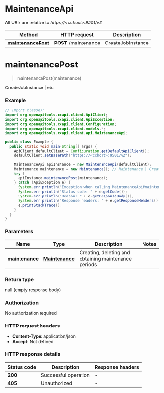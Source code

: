 # MaintenanceApi

All URIs are relative to *https://&lt;cchost&gt;:9501/v2*

| Method | HTTP request | Description |
|------------- | ------------- | -------------|
| [**maintenancePost**](MaintenanceApi.md#maintenancePost) | **POST** /maintenance | CreateJobInstance | etc |


<a name="maintenancePost"></a>
# **maintenancePost**
> maintenancePost(maintenance)

CreateJobInstance | etc

### Example
```java
// Import classes:
import org.openapitools.ccapi.client.ApiClient;
import org.openapitools.ccapi.client.ApiException;
import org.openapitools.ccapi.client.Configuration;
import org.openapitools.ccapi.client.models.*;
import org.openapitools.ccapi.client.api.MaintenanceApi;

public class Example {
  public static void main(String[] args) {
    ApiClient defaultClient = Configuration.getDefaultApiClient();
    defaultClient.setBasePath("https://<cchost>:9501/v2");

    MaintenanceApi apiInstance = new MaintenanceApi(defaultClient);
    Maintenance maintenance = new Maintenance(); // Maintenance | Creating, deleting and obtaining maintenance periods
    try {
      apiInstance.maintenancePost(maintenance);
    } catch (ApiException e) {
      System.err.println("Exception when calling MaintenanceApi#maintenancePost");
      System.err.println("Status code: " + e.getCode());
      System.err.println("Reason: " + e.getResponseBody());
      System.err.println("Response headers: " + e.getResponseHeaders());
      e.printStackTrace();
    }
  }
}
```

### Parameters

| Name | Type | Description  | Notes |
|------------- | ------------- | ------------- | -------------|
| **maintenance** | [**Maintenance**](Maintenance.md)| Creating, deleting and obtaining maintenance periods | |

### Return type

null (empty response body)

### Authorization

No authorization required

### HTTP request headers

 - **Content-Type**: application/json
 - **Accept**: Not defined

### HTTP response details
| Status code | Description | Response headers |
|-------------|-------------|------------------|
| **200** | Successful operation |  -  |
| **405** | Unauthorized |  -  |

